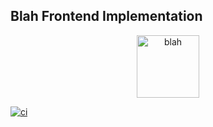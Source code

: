 ## Blah Frontend Implementation
<p align="center"><img src="https://raw.githubusercontent.com/BLAH-Bringing-Life-and-Hope/blah-front-end/c20c99d68c008d19faa308d6f14538926ac8fe97/public/img/brand-logo.svg" alt="blah" height="100px"></p>
<a href="https://github.com/BLAH-Bringing-Life-and-Hope/blah-front-end/actions/workflows/ci.yml"><img src="https://github.com/BLAH-Bringing-Life-and-Hope/blah-front-end/actions/workflows/ci.yml/badge.svg" alt="ci"></a>
